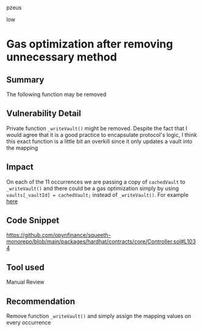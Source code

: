 pzeus

low

# Gas optimization after removing unnecessary method

## Summary
The following function may be removed
## Vulnerability Detail
Private function `_writeVault()` might be removed. Despite the fact that I would agree that it is a good practice to encapsulate protocol's logic, I think this exact function is a little bit an overkill since it only updates a vault into the mapping
## Impact
On each of the 11 occurrences we are passing a copy of `cachedVault` to `_writeVault()` and there could be a gas optimization simply by using `vaults[_vaultId] = cachedVault;` instead of `_writeVault()`. For example [here](https://github.com/opynfinance/squeeth-monorepo/blob/main/packages/hardhat/contracts/core/Controller.sol#L759)
## Code Snippet
https://github.com/opynfinance/squeeth-monorepo/blob/main/packages/hardhat/contracts/core/Controller.sol#L1034
## Tool used

Manual Review

## Recommendation
Remove function `_writeVault()` and simply assign the mapping values on every occurrence